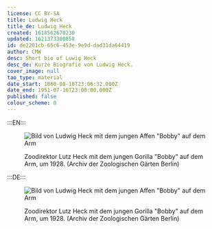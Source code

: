 ```yaml
---
license: CC BY-SA
title: Ludwig Heck
title_de: Ludwig Heck
created: 1618562670230
updated: 1621373300858
id: de2201cb-65c6-453e-9e9d-dad31da64419
author: CMW
desc: Short bio of Luwig Heck
desc_de: Kurze Biografie von Ludwig Heck.
cover_image: null
tao_type: material
date_start: 1860-08-10T23:06:32.000Z
date_end: 1951-07-16T23:00:00.000Z
published: false
colour_scheme: 0
---
```

:::EN:::

<figure>

![Bild von Ludwig Heck mit dem jungen Affen "Bobby" auf dem Arm](/images/cmw/Ludwig-Heck-Bobby.jpg)

<figcaption>

Zoodirektor Lutz Heck mit dem jungen Gorilla "Bobby" auf dem Arm, um 1928. (Archiv der Zoologischen Gärten Berlin)

</figcaption>

</figure>

:::DE:::

<figure>

![Bild von Ludwig Heck mit dem jungen Affen "Bobby" auf dem Arm](/images/cmw/Ludwig-Heck-Bobby.jpg)

<figcaption>

Zoodirektor Lutz Heck mit dem jungen Gorilla "Bobby" auf dem Arm, um 1928. (Archiv der Zoologischen Gärten Berlin)

</figcaption>

</figure>